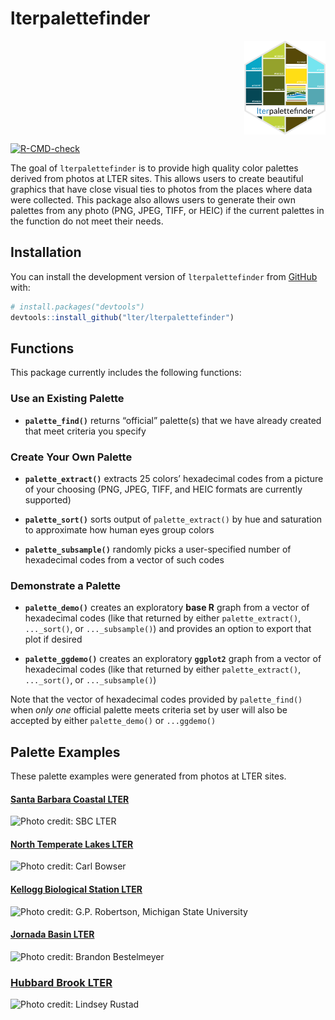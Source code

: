 
<!-- README.md is generated from README.Rmd. Please edit that file -->

# lterpalettefinder

<img src="lterpalettefinder_hex.jpg" height="150" style="display: block; margin: auto 0 auto auto;" />

<!-- badges: start -->

[![R-CMD-check](https://github.com/lter/lterpalettefinder/workflows/R-CMD-check/badge.svg)](https://github.com/lter/lterpalettefinder/actions)
<!-- badges: end -->

The goal of `lterpalettefinder` is to provide high quality color
palettes derived from photos at LTER sites. This allows users to create
beautiful graphics that have close visual ties to photos from the places
where data were collected. This package also allows users to generate
their own palettes from any photo (PNG, JPEG, TIFF, or HEIC) if the
current palettes in the function do not meet their needs.

## Installation

You can install the development version of `lterpalettefinder` from
[GitHub](https://github.com/) with:

``` r
# install.packages("devtools")
devtools::install_github("lter/lterpalettefinder")
```

## Functions

This package currently includes the following functions:

### Use an Existing Palette

-   **`palette_find()`** returns “official” palette(s) that we have
    already created that meet criteria you specify

### Create Your Own Palette

-   **`palette_extract()`** extracts 25 colors’ hexadecimal codes from a
    picture of your choosing (PNG, JPEG, TIFF, and HEIC formats are
    currently supported)

-   **`palette_sort()`** sorts output of `palette_extract()` by hue and
    saturation to approximate how human eyes group colors

-   **`palette_subsample()`** randomly picks a user-specified number of
    hexadecimal codes from a vector of such codes

### Demonstrate a Palette

-   **`palette_demo()`** creates an exploratory **base R** graph from a
    vector of hexadecimal codes (like that returned by either
    `palette_extract()`, `..._sort()`, or `..._subsample()`) and
    provides an option to export that plot if desired

-   **`palette_ggdemo()`** creates an exploratory **`ggplot2`** graph
    from a vector of hexadecimal codes (like that returned by either
    `palette_extract()`, `..._sort()`, or `..._subsample()`)

Note that the vector of hexadecimal codes provided by `palette_find()`
when *only one* official palette meets criteria set by user will also be
accepted by either `palette_demo()` or `...ggdemo()`

## Palette Examples

These palette examples were generated from photos at LTER sites.

#### [Santa Barbara Coastal LTER](https://sbclter.msi.ucsb.edu/)

![Photo credit: SBC
LTER](https://lternet.edu/wp-content/uploads/2022/05/sbc.png)

#### [North Temperate Lakes LTER](https://lter.limnology.wisc.edu/)

![Photo credit: Carl
Bowser](https://lternet.edu/wp-content/uploads/2022/05/ntl.png)

#### [Kellogg Biological Station LTER](https://lter.kbs.msu.edu/)

![Photo credit: G.P. Robertson, Michigan State
University](https://lternet.edu/wp-content/uploads/2022/05/kbs.png)

#### [Jornada Basin LTER](https://lter.jornada.nmsu.edu/)

![Photo credit: Brandon
Bestelmeyer](https://lternet.edu/wp-content/uploads/2022/05/jrn.png)

### [Hubbard Brook LTER](https://hubbardbrook.org/hubbard-brook-long-term-ecological-research-program)

![Photo credit: Lindsey
Rustad](https://lternet.edu/wp-content/uploads/2022/05/hbr.png)
